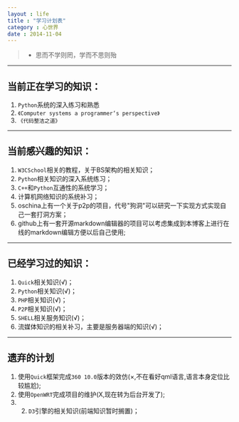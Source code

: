 ```yaml
---
layout : life
title : "学习计划表"
category : 心世界
date : 2014-11-04
---
```


> *  思而不学则罔，学而不思则殆

<!-- more -->

******
## **当前正在学习的知识：**

1. ```Python```系统的深入练习和熟悉
2. ```《Computer systems a programmer‘s perspective》```
3. ```《代码整洁之道》```

******

## **当前感兴趣的知识：**

1. ```W3CSchool```相关的教程，关于BS架构的相关知识；
2. ```Python```相关知识的深入系统练习；
3. ```C++```和```Python```互通性的系统学习；
4. 计算机网络知识的系统补习；
5. oschina上有一个关于p2p的项目，代号"狗洞"可以研究一下实现方式实现自己一套打洞方案；
6. github上有一套开源markdown编辑器的项目可以考虑集成到本博客上进行在线的markdown编辑方便以后自己使用;

******

## **已经学习过的知识：**
1. ```Quick```相关知识(√)；
2. ```Python```相关知识(√)；
3. ```PHP```相关知识(√)；
4. ```P2P```相关知识(√)；
5. ```SHELL```相关服务知识(√)；
6. 流媒体知识的相关补习，主要是服务器端的知识(√)；

******

## **遗弃的计划**

1. 使用```Quick```框架完成```360 10.0```版本的效仿(×,不在看好qml语言,语言本身定位比较尴尬);
2. 使用```OpenWRT```完成项目的维护(X,现在转为后台开发了);
3. 2. ``D3``引擎的相关知识(前端知识暂时搁置)；
